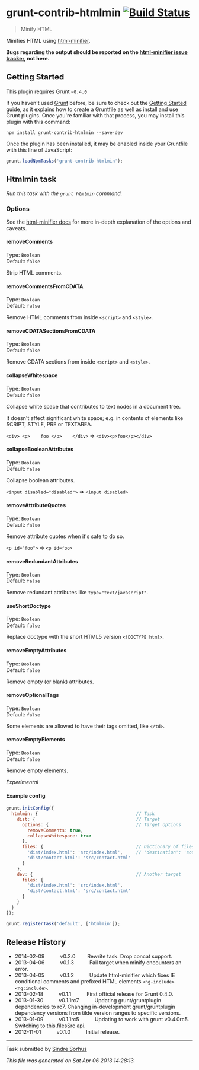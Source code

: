 # grunt-contrib-htmlmin [![Build Status](https://secure.travis-ci.org/gruntjs/grunt-contrib-htmlmin.png?branch=master)](http://travis-ci.org/gruntjs/grunt-contrib-htmlmin)

> Minify HTML

Minifies HTML using [html-minifier](https://github.com/kangax/html-minifier).

**Bugs regarding the output should be reported on the [html-minifier issue tracker](https://github.com/kangax/html-minifier/issues/new), not here.**



## Getting Started
This plugin requires Grunt `~0.4.0`

If you haven't used [Grunt](http://gruntjs.com/) before, be sure to check out the [Getting Started](http://gruntjs.com/getting-started) guide, as it explains how to create a [Gruntfile](http://gruntjs.com/sample-gruntfile) as well as install and use Grunt plugins. Once you're familiar with that process, you may install this plugin with this command:

```shell
npm install grunt-contrib-htmlmin --save-dev
```

Once the plugin has been installed, it may be enabled inside your Gruntfile with this line of JavaScript:

```js
grunt.loadNpmTasks('grunt-contrib-htmlmin');
```




## Htmlmin task
_Run this task with the `grunt htmlmin` command._


### Options

See the [html-minifier docs](http://perfectionkills.com/experimenting-with-html-minifier/#options) for more in-depth explanation of the options and caveats.

#### removeComments

Type: `Boolean`  
Default: `false`

Strip HTML comments.

#### removeCommentsFromCDATA

Type: `Boolean`  
Default: `false`

Remove HTML comments from inside `<script>` and `<style>`.

#### removeCDATASectionsFromCDATA

Type: `Boolean`  
Default: `false`

Remove CDATA sections from inside `<script>` and `<style>`.

#### collapseWhitespace

Type: `Boolean`  
Default: `false`

Collapse white space that contributes to text nodes in a document tree.

It doesn't affect significant white space; e.g. in contents of elements like SCRIPT, STYLE, PRE or TEXTAREA.

`<div> <p>    foo </p>    </div>` => `<div><p>foo</p></div>`

#### collapseBooleanAttributes

Type: `Boolean`  
Default: `false`

Collapse boolean attributes.

`<input disabled="disabled">` => `<input disabled>`

#### removeAttributeQuotes

Type: `Boolean`  
Default: `false`

Remove attribute quotes when it's safe to do so.

`<p id="foo">` => `<p id=foo>`

#### removeRedundantAttributes

Type: `Boolean`  
Default: `false`

Remove redundant attributes like `type="text/javascript"`.

#### useShortDoctype

Type: `Boolean`  
Default: `false`

Replace doctype with the short HTML5 version `<!DOCTYPE html>`.

#### removeEmptyAttributes

Type: `Boolean`  
Default: `false`

Remove empty (or blank) attributes.

#### removeOptionalTags

Type: `Boolean`  
Default: `false`

Some elements are allowed to have their tags omitted, like `</td>`.

#### removeEmptyElements

Type: `Boolean`  
Default: `false`

Remove empty elements.

*Experimental*

#### Example config

```javascript
grunt.initConfig({
  htmlmin: {                                     // Task
    dist: {                                      // Target
      options: {                                 // Target options
        removeComments: true,
        collapseWhitespace: true
      },
      files: {                                   // Dictionary of files
        'dist/index.html': 'src/index.html',     // 'destination': 'source'
        'dist/contact.html': 'src/contact.html'
      }
    },
    dev: {                                       // Another target
      files: {
        'dist/index.html': 'src/index.html',
        'dist/contact.html': 'src/contact.html'
      }
    }
  }
});

grunt.registerTask('default', ['htmlmin']);
```


## Release History

 * 2014-02-09   v0.2.0   Rewrite task. Drop concat support.
 * 2013-04-06   v0.1.3   Fail target when minify encounters an error.
 * 2013-04-05   v0.1.2   Update html-minifier which fixes IE conditional comments and prefixed HTML elements `<ng-include>` `<ng:include>`.
 * 2013-02-18   v0.1.1   First official release for Grunt 0.4.0.
 * 2013-01-30   v0.1.1rc7   Updating grunt/gruntplugin dependencies to rc7. Changing in-development grunt/gruntplugin dependency versions from tilde version ranges to specific versions.
 * 2013-01-09   v0.1.1rc5   Updating to work with grunt v0.4.0rc5. Switching to this.filesSrc api.
 * 2012-11-01   v0.1.0   Initial release.

---

Task submitted by [Sindre Sorhus](http://github.com/sindresorhus)

*This file was generated on Sat Apr 06 2013 14:28:13.*
